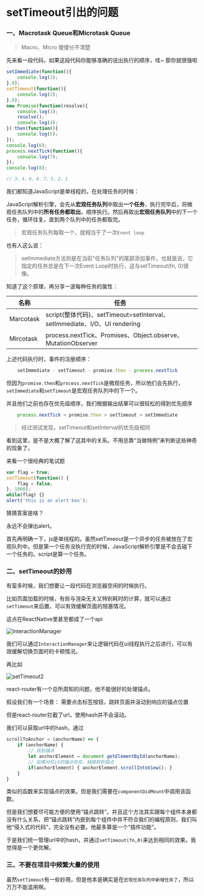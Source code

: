 # setTimeout引出的问题

### 一、Macrotask Queue和Microtask Queue

>   Macro、Micro 傻傻分不清楚

先来看一段代码，如果这段代码你能够准确的说出执行的顺序，哇~ 那你就很强啦
```javascript
setImmediate(function(){
    console.log(1);
},0);
setTimeout(function(){
    console.log(2);
},0);
new Promise(function(resolve){
    console.log(3);
    resolve();
    console.log(4);
}).then(function(){
    console.log(5);
});
console.log(6);
process.nextTick(function(){
    console.log(7);
});
console.log(8);

```

```javascript
// 3、4、6、8、7、5、2、1
```
我们都知道JavaScript是单线程的，在处理任务的时候：

JavaScript解析引擎，会先从**宏观任务队列**中取出**一个任务**，执行完毕后，将微观任务队列中的**所有任务都取出**，顺序执行。然后再取出**宏观任务队列**中的下一个任务，循环往复。直到两个队列中的任务都取完。

>   宏观任务队列每取一个，就相当于了一次`Event loop`

也有人这么说：
>   setImmediate方法则是在当前"任务队列"的尾部添加事件，也就是说，它指定的任务总是在下一次Event Loop时执行，这与setTimeout(fn, 0)很像。

知道了这个原理，再分享一波每种任务的属性：

名称|任务|
---|---|
Marcotask|script(整体代码)、setTimeout=setInterval、setImmediate、I/O、UI rendering
Mircotask|process.nextTick、Promises、Object.observe、MutationObserver

上述代码执行时，事件的注册顺序：
```javascript
    setImmediate - setTimeout - promise.then - process.nextTick
```

但因为`promise.then`和`process.nextTick`是微观任务，所以他们会先执行，`setImmediate`和`setTimeout`是宏观任务队列中的下一个。

并且他们之前也存在优先级顺序，我们根据输出结果可以很轻松的得到优先顺序

```javascript
    process.nextTick > promise.then > setTimeout > setImmediate
```

>   经过测试发现，setTimeout和setInterval的优先级相同

看到这里，是不是大概了解了这其中的关系。不用总靠“当做特例”来判断这些神奇的现象了。

来看一个很经典的笔试题
```javascript
var flag = true;
setTimeout(function() {
    flag = false;
}, 1000);
while(flag) {}
alert('this is an alert box');
```
猜猜答案是啥？

永远不会弹出alert。

首先再明确一下，js是单线程的。虽然setTimeout是一个异步的任务被放在了宏观队列中。但是第一个任务没执行完的时候，JavaScript解析引擎是不会去碰下一个任务的。script是算一个任务。

### 二、setTimeout的妙用
有蛮多时候，我们想要让一段代码在浏览器空闲的时候执行。

比如页面加载的时候，有些与渲染无关又特别耗时的计算，就可以通过`setTimeout`来后置，可以有效缓解页面的阻塞情况。

这点在ReactNative里甚至都成了一个api

![InteractionManager](https://github.com/w771854332/bengiBlog-node/blob/master/public/screenshot/InteractionManager.png?raw=true)

我们可以通过`InteractionManager`来让逻辑代码在ui线程执行之后进行，可以有效缓解切换页面时的卡顿情况。

再比如

![setTimeout2](https://github.com/w771854332/bengiBlog-node/blob/master/public/screenshot/setTimeout2.png?raw=true)

react-router有一个总所周知的问题，他不能很好的处理锚点。

假设我们有一个场景：
    需要点击标签按钮，跳转页面并滚动到响应的锚点位置

但是react-router拦截了url，使用hash并不会滚动。

我们可以获取url中的hash，通过
```javascript
scrollToAnchor = (anchorName) => {
    if (anchorName) {
        // 找到锚点
        let anchorElement = document.getElementById(anchorName);
        // 如果对应id的锚点存在，就跳转到锚点
        if(anchorElement) { anchorElement.scrollIntoView(); }
    }
}
```
类似的函数来实现锚点的效果。但是我们需要在`componentDidMount`中调用该函数。

但是我们想要尽可能方便的使用“锚点跳转”。并且这个方法其实跟每个组件本身都没有什么关系，把“锚点跳转”内嵌到每个组件中并不符合我们的编程原则，我们叫他“侵入式的代码”，完全没有必要。他最多算是一个“插件功能”。

于是我们统一管理url中的hash，并通过`setTimeout(fn,0)`来达到相同的效果。我觉得是一个更优解。

### 三、不要在项目中频繁大量的使用

虽然`setTimeout`有一些妙用，但是他本是确实是在`宏观任务队列中新增任务了`，所以万万不能滥用啊。
